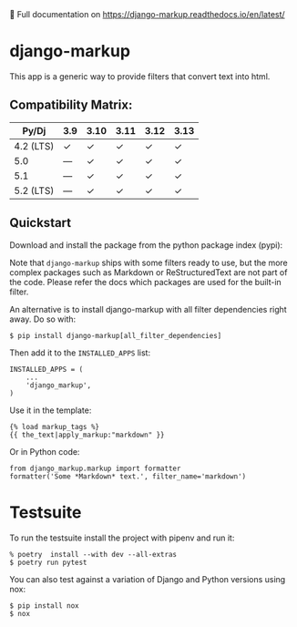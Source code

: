 <a href="https://pypi.org/project/django-markup/"><img src="https://img.shields.io/pypi/v/django-markup.svg" alt=""/></a> <a href="https://github.com/bartTC/django-markup/actions"><img src="https://github.com/bartTC/django-markup/actions/workflows/push.yml/badge.svg?branch=main" alt=""/></a>

📖 Full documentation on https://django-markup.readthedocs.io/en/latest/

# django-markup

This app is a generic way to provide filters that convert text into html.

## Compatibility Matrix:

| Py/Dj     | 3.9 | 3.10 | 3.11 | 3.12 | 3.13 |
|-----------|-----|------|------|------|------|
| 4.2 (LTS) | ✓   | ✓    | ✓    | ✓    | ✓    |
| 5.0       | —   | ✓    | ✓    | ✓    | ✓    |
| 5.1       | —   | ✓    | ✓    | ✓    | ✓    |
| 5.2 (LTS) | —   | ✓    | ✓    | ✓    | ✓    |

## Quickstart

Download and install the package from the python package index (pypi):

Note that `django-markup` ships with some filters ready to use, but the more
complex packages such as Markdown or ReStructuredText are not part of the code.
Please refer the docs which packages are used for the built-in filter.

An alternative is to install django-markup with all filter dependencies
right away. Do so with:

    $ pip install django-markup[all_filter_dependencies]

Then add it to the ``INSTALLED_APPS`` list:

    INSTALLED_APPS = (
        ...
        'django_markup',
    )

Use it in the template:

    {% load markup_tags %}
    {{ the_text|apply_markup:"markdown" }}

Or in Python code:

    from django_markup.markup import formatter
    formatter('Some *Markdown* text.', filter_name='markdown')

# Testsuite

To run the testsuite install the project with pipenv and run it:

    % poetry  install --with dev --all-extras
    $ poetry run pytest

You can also test against a variation of Django and Python versions
using nox:
    
    $ pip install nox
    $ nox

